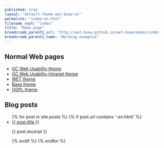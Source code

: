 ```yaml
---
published: true
layout: "default-theme-wet-boew-en"
permalink: "index-en.html"
filename_root: "index"
title: "Home page"
breadcrumb_parent1_url: "http://wet-boew.github.io/wet-boew/demos/index-eng.html"
breadcrumb_parent1_name: "Working examples"
---
```


## Normal Web pages ##
* [GC Web Usability theme](theme-gcwu-fegc/index-en.html)
* [GC Web Usability Intranet theme](theme-gcwu-intranet/index-en.html)
* [WET theme](theme-wet-boew/index-en.html)
* [Base theme](theme-base/index-en.html)
* [OGPL theme](theme-ogpl/index-en.html)

## Blog posts ##
<ul>
{% for post in site.posts %}
{% if post.url contains '-en.html' %}
    <li>
		<a href="{{ site.url }}{{ post.url }}">{{ post.title }}</a>
		<p>{{ post.excerpt }}</p>
    </li>
{% endif %}
{% endfor %}
</ul>
